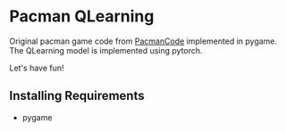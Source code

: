 # Pacman QLearning

Original pacman game code from [PacmanCode](https://pacmancode.com) implemented in pygame. The QLearning model is implemented using pytorch.

Let's have fun!

## Installing Requirements

- pygame

